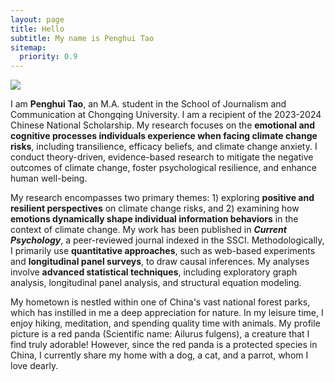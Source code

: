 ```yaml
---
layout: page
title: Hello
subtitle: My name is Penghui Tao
sitemap:
  priority: 0.9
---
```


<img src="{{ '/assets/img/penghui.png' | prepend: site.baseurl }}" id="about-img">

<div id="describe-text">
	<p align="left">I am <b>Penghui Tao</b>, an M.A. student in the School of Journalism and Communication at Chongqing University. I am a recipient of the 2023-2024 Chinese National Scholarship. My research focuses on the <b>emotional and cognitive processes individuals experience when facing climate change risks</b>, including transilience, efficacy beliefs, and climate change anxiety. I conduct theory-driven, evidence-based research to mitigate the negative outcomes of climate change, foster psychological resilience, and enhance human well-being.</p>

<p align="left">My research encompasses two primary themes: 1) exploring <b>positive and resilient perspectives</b> on climate change risks, and 2) examining how <b>emotions dynamically shape individual information behaviors</b> in the context of climate change. My work has been published in <b><i>Current Psychology</i></b>, a peer-reviewed journal indexed in the SSCI. Methodologically, I primarily use <b>quantitative approaches</b>, such as web-based experiments and <b>longitudinal panel surveys</b>, to draw causal inferences. My analyses involve <b>advanced statistical techniques</b>, including exploratory graph analysis, longitudinal panel analysis, and structural equation modeling.</p>

<p align="left">My hometown is nestled within one of China's vast national forest parks, which has instilled in me a deep appreciation for nature. In my leisure time, I enjoy hiking, meditation, and spending quality time with animals. My profile picture is a red panda (Scientific name: Ailurus fulgens), a creature that I find truly adorable! However, since the red panda is a protected species in China, I currently share my home with a dog, a cat, and a parrot, whom I love dearly.</p>
